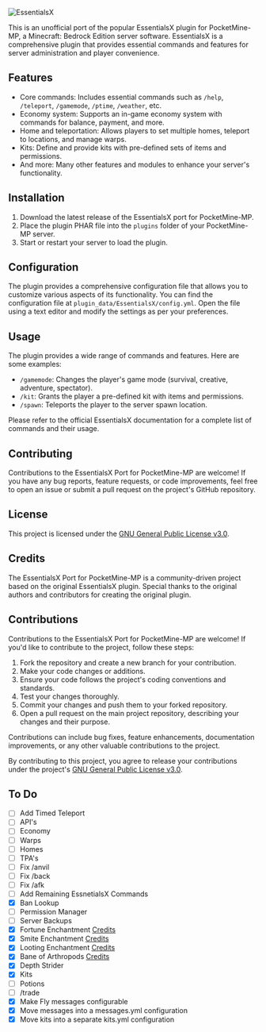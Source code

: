 ![EssentialsX](https://i.imgur.com/CP4SZpB.png)

This is an unofficial port of the popular EssentialsX plugin for PocketMine-MP, a Minecraft: Bedrock Edition server software. EssentialsX is a comprehensive plugin that provides essential commands and features for server administration and player convenience.

## Features

- Core commands: Includes essential commands such as `/help`, `/teleport`, `/gamemode`, `/ptime`, `/weather`, etc. 
- Economy system: Supports an in-game economy system with commands for balance, payment, and more. 
- Home and teleportation: Allows players to set multiple homes, teleport to locations, and manage warps.
- Kits: Define and provide kits with pre-defined sets of items and permissions.
- And more: Many other features and modules to enhance your server's functionality.

## Installation

1. Download the latest release of the EssentialsX port for PocketMine-MP.
2. Place the plugin PHAR file into the `plugins` folder of your PocketMine-MP server.
3. Start or restart your server to load the plugin.

## Configuration

The plugin provides a comprehensive configuration file that allows you to customize various aspects of its functionality. You can find the configuration file at `plugin_data/EssentialsX/config.yml`. Open the file using a text editor and modify the settings as per your preferences.

## Usage

The plugin provides a wide range of commands and features. Here are some examples:

- `/gamemode`: Changes the player's game mode (survival, creative, adventure, spectator).
- `/kit`: Grants the player a pre-defined kit with items and permissions.
- `/spawn`: Teleports the player to the server spawn location.

Please refer to the official EssentialsX documentation for a complete list of commands and their usage.

## Contributing

Contributions to the EssentialsX Port for PocketMine-MP are welcome! If you have any bug reports, feature requests, or code improvements, feel free to open an issue or submit a pull request on the project's GitHub repository.

## License

This project is licensed under the [GNU General Public License v3.0](https://github.com/iLVOEWOCK/EssentialsXBE/blob/main/LICENSE).

## Credits

The EssentialsX Port for PocketMine-MP is a community-driven project based on the original EssentialsX plugin. Special thanks to the original authors and contributors for creating the original plugin.

## Contributions

Contributions to the EssentialsX Port for PocketMine-MP are welcome! If you'd like to contribute to the project, follow these steps:

1. Fork the repository and create a new branch for your contribution.
2. Make your code changes or additions.
3. Ensure your code follows the project's coding conventions and standards.
4. Test your changes thoroughly.
5. Commit your changes and push them to your forked repository.
6. Open a pull request on the main project repository, describing your changes and their purpose.

Contributions can include bug fixes, feature enhancements, documentation improvements, or any other valuable contributions to the project.

By contributing to this project, you agree to release your contributions under the project's [GNU General Public License v3.0](https://github.com/iLVOEWOCK/EssentialsXBE/blob/main/LICENSE).

## To Do

- [ ] Add Timed Teleport
- [ ] API's
- [ ] Economy
- [ ] Warps
- [ ] Homes
- [ ] TPA's
- [ ] Fix /anvil
- [ ] Fix /back
- [ ] Fix /afk
- [ ] Add Remaining EssnetialsX Commands
- [x] Ban Lookup
- [ ] Permission Manager
- [ ] Server Backups
- [x] Fortune Enchantment [Credits](https://github.com/Taylor-pm-pl/VanillaEC/tree/5088b9835f65303546209d0b1670723cc022d4aa/)
- [x] Smite Enchantment [Credits](https://github.com/Taylor-pm-pl/VanillaEC/tree/5088b9835f65303546209d0b1670723cc022d4aa/)
- [x] Looting Enchantment [Credits](https://github.com/Taylor-pm-pl/VanillaEC/tree/5088b9835f65303546209d0b1670723cc022d4aa/)
- [x] Bane of Arthropods [Credits](https://github.com/Taylor-pm-pl/VanillaEC/tree/5088b9835f65303546209d0b1670723cc022d4aa/)
- [x] Depth Strider
- [x] Kits
- [ ] Potions
- [ ] /trade
- [x] Make Fly messages configurable
- [x] Move messages into a messages.yml configuration
- [x] Move kits into a separate kits.yml configuration
